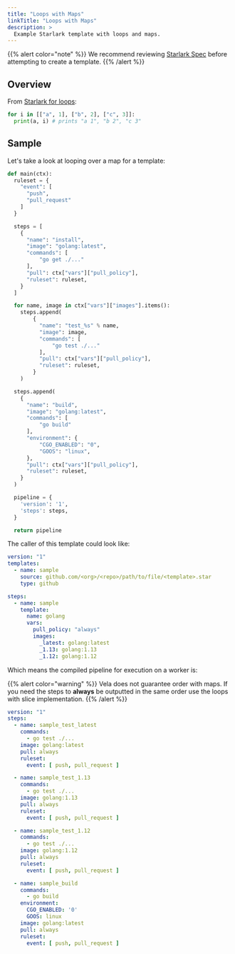 ```yaml
---
title: "Loops with Maps"
linkTitle: "Loops with Maps"
description: >
  Example Starlark template with loops and maps.
---
```


{{% alert color="note" %}}
We recommend reviewing [Starlark Spec](https://github.com/bazelbuild/starlark/blob/master/spec.md) before attempting to create a template.
{{% /alert %}}

## Overview

From [Starlark for loops](https://github.com/google/starlark-go/blob/master/doc/spec.md#for-loops):

```python
for i in [["a", 1], ["b", 2], ["c", 3]]:
  print(a, i) # prints "a 1", "b 2", "c 3"
```

## Sample

Let's take a look at looping over a map for a template:

```python
def main(ctx):
  ruleset = {
    "event": [
      "push",
      "pull_request"
    ]
  }

  steps = [
    {
      "name": "install",
      "image": "golang:latest",
      "commands": [
          "go get ./..."
      ],
      "pull": ctx["vars"]["pull_policy"],
      "ruleset": ruleset,
    }
  ]

  for name, image in ctx["vars"]["images"].items():
    steps.append(
        {
          "name": "test_%s" % name,
          "image": image,
          "commands": [
              "go test ./..."
          ],
          "pull": ctx["vars"]["pull_policy"],
          "ruleset": ruleset,
        }
    )

  steps.append(
    {
      "name": "build",
      "image": "golang:latest",
      "commands": [
          "go build"
      ],
      "environment": {
          "CGO_ENABLED": "0",
          "GOOS": "linux",
      },
      "pull": ctx["vars"]["pull_policy"],
      "ruleset": ruleset,
    }
  )

  pipeline = {
    'version': '1',
    'steps': steps,
  }

  return pipeline
```

The caller of this template could look like:

```yaml
version: "1"
templates:
  - name: sample
    source: github.com/<org>/<repo>/path/to/file/<template>.star
    type: github

steps:
  - name: sample
    template:
      name: golang
      vars:
        pull_policy: "always"
        images:
          _latest: golang:latest
          _1.13: golang:1.13
          _1.12: golang:1.12
```

Which means the compiled pipeline for execution on a worker is:

{{% alert color="warning" %}}
Vela does not guarantee order with maps. If you need the steps to **always** be outputted in the same order use the loops with slice implementation.
{{% /alert %}}

```yaml
version: "1"
steps:
  - name: sample_test_latest
    commands:
      - go test ./...
    image: golang:latest
    pull: always
    ruleset:
      event: [ push, pull_request ]

  - name: sample_test_1.13
    commands:
      - go test ./...
    image: golang:1.13
    pull: always
    ruleset:
      event: [ push, pull_request ]

  - name: sample_test_1.12
    commands:
      - go test ./...
    image: golang:1.12
    pull: always
    ruleset:
      event: [ push, pull_request ]

  - name: sample_build
    commands:
      - go build
    environment:
      CGO_ENABLED: '0'
      GOOS: linux
    image: golang:latest
    pull: always
    ruleset:
      event: [ push, pull_request ]
```
